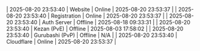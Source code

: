 | 2025-08-20 23:53:40 | Website | Online | 2025-08-20 23:53:37 |
| 2025-08-20 23:53:40 | Registration | Online | 2025-08-20 23:53:37 |
| 2025-08-20 23:53:40 | Auth Server | Offline | 2025-08-18 09:33:31 |
| 2025-08-20 23:53:40 | Kezan (PvE) | Offline | 2025-08-03 17:58:02 |
| 2025-08-20 23:53:40 | Gurubashi (PvP) | Offline | N/A |
| 2025-08-20 23:53:40 | Cloudflare | Online | 2025-08-20 23:53:37 |
